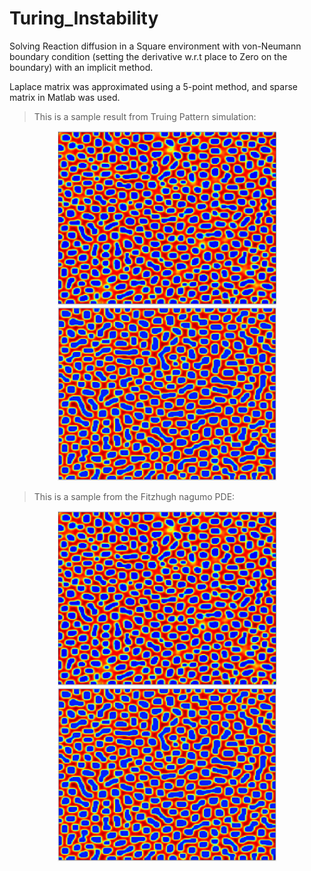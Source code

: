 # Turing_Instability

Solving Reaction diffusion in a Square environment with von-Neumann boundary condition (setting the derivative w.r.t place to Zero on the boundary) with an implicit method.

Laplace matrix was approximated using a 5-point method, and sparse matrix in Matlab was used.

>This is a sample result from Truing Pattern simulation:

<p align="center">
  <img src="./Turing Patterns/Screen Shot 2017-07-14 at 11.04.05 AM.png" width="350"/>
  <img src="./Turing Patterns/Screen Shot 2017-07-14 at 11.08.11 AM.png" width="350"/>
</p>

>This is a sample from the Fitzhugh nagumo PDE:

<p align="center">
  <img src="./Turing Patterns/Screen Shot 2017-07-14 at 11.04.05 AM.png" width="350"/>
  <img src="./Turing Patterns/Screen Shot 2017-07-14 at 11.08.11 AM.png" width="350"/>
</p>
